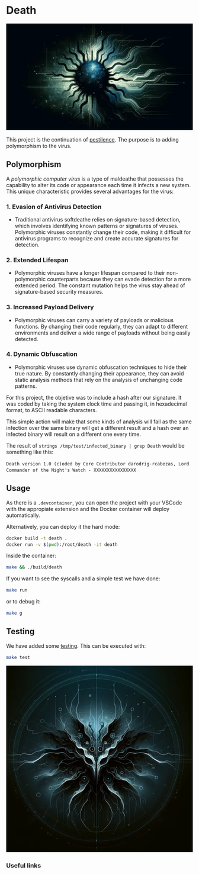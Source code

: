 # Death

![Alt text](image.png)

This project is the continuation of [pestilence](https://github.com/rcabezas29/pestilence). The purpose is to adding polymorphism to the virus.

## Polymorphism

A *polymorphic computer virus* is a type of maldeathe that possesses the capability to alter its code or appearance each time it infects a new system. This unique characteristic provides several advantages for the virus:

### 1. Evasion of Antivirus Detection

- Traditional antivirus softdeathe relies on signature-based detection, which involves identifying known patterns or signatures of viruses. Polymorphic viruses constantly change their code, making it difficult for antivirus programs to recognize and create accurate signatures for detection.

### 2. Extended Lifespan

- Polymorphic viruses have a longer lifespan compared to their non-polymorphic counterparts because they can evade detection for a more extended period. The constant mutation helps the virus stay ahead of signature-based security measures.

### 3. Increased Payload Delivery

- Polymorphic viruses can carry a variety of payloads or malicious functions. By changing their code regularly, they can adapt to different environments and deliver a wide range of payloads without being easily detected.

### 4. Dynamic Obfuscation

- Polymorphic viruses use dynamic obfuscation techniques to hide their true nature. By constantly changing their appearance, they can avoid static analysis methods that rely on the analysis of unchanging code patterns.

For this project, the objetive was to include a hash after our signature. It was coded by taking the system clock time and passing it, in hexadecimal format, to ASCII readable characters.

This simple action will make that some kinds of analysis will fail as the same infection over the same binary will get a different result and a hash over an infected binary will result on a different one every time.

The result of `strings /tmp/test/infected_binary | grep Death` would be something like this:

`Death version 1.0 (c)oded by Core Contributor darodrig-rcabezas, Lord Commander of the Night's Watch - XXXXXXXXXXXXXXXX`

## Usage

As there is a `.devcontainer`, you can open the project with your VSCode with the appropiate extension and the Docker container will deploy automatically.

Alternatively, you can deploy it the hard mode:

```bash
docker build -t death .
docker run -v $(pwd):/root/death -it death
```

Inside the container:

```bash
make && ./build/death
```

If you want to see the syscalls and a simple test we have done:

```bash
make run
```

or to debug it:

```bash
make g
```

## Testing

We have added some [testing](./test/test.sh). This can be executed with:
```bash
make test
```

![Alt text](image-2.png)

### Useful links

